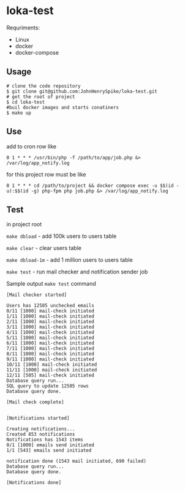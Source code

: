 loka-test
=================

Requriments: 
 - Linux
 - docker
 - docker-compose

Usage
--------------

```Shell
# clone the code repository
$ git clone git@github.com:JohnHenrySpike/loka-test.git
# get the root of project
$ cd loka-test
#buil docker images and starts conatiners
$ make up        
```

Use
-----------
add to cron row like

`0 1 * * * /usr/bin/php -f /path/to/app/job.php &> /var/log/app_notify.log`

for this project row must be like

`0 1 * * * cd /path/to/project && docker compose exec -u $$(id -u):$$(id -g) php-fpm php job.php &> /var/log/app_notify.log`


Test
------------
in project root

`make dbload` - add 100k users to users table

`make clear` - clear users table

`make dbload-1m` - add 1 million users to users table

`make test` - run mail checker and notification sender job 


Sample output `make test` command
```shell
[Mail checker started]

Users has 12505 unchecked emails
0/11 [1000] mail-check initiated
1/11 [1000] mail-check initiated
2/11 [1000] mail-check initiated
3/11 [1000] mail-check initiated
4/11 [1000] mail-check initiated
5/11 [1000] mail-check initiated
6/11 [1000] mail-check initiated
7/11 [1000] mail-check initiated
8/11 [1000] mail-check initiated
9/11 [1000] mail-check initiated
10/11 [1000] mail-check initiated
11/11 [1000] mail-check initiated
12/11 [505] mail-check initiated
Database query run...
SQL query to update 12505 rows
Database query done. 

[Mail check complete]


[Notifications started]

Creating notifications...
Created 853 notifications 
Notifications has 1543 items
0/1 [1000] emails send initiated
1/1 [543] emails send initiated

notification done (1543 mail initiated, 690 failed) 
Database query run...
Database query done. 

[Notifications done]

```